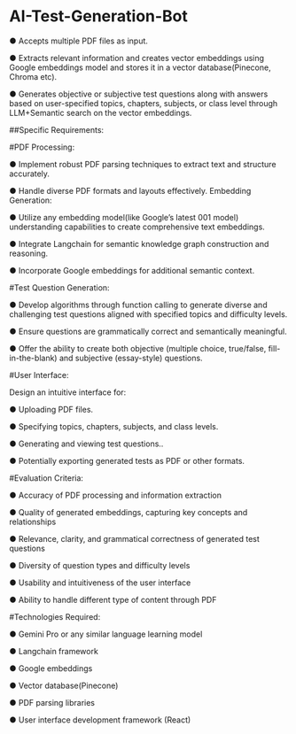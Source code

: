 # AI-Test-Generation-Bot

● Accepts multiple PDF files as input.

● Extracts relevant information and creates vector embeddings using Google
embeddings model and stores it in a vector database(Pinecone, Chroma etc).

● Generates objective or subjective test questions along with answers based on
user-specified topics, chapters, subjects, or class level through LLM+Semantic search
on the vector embeddings.

##Specific Requirements:

#PDF Processing:

● Implement robust PDF parsing techniques to extract text and structure accurately.

● Handle diverse PDF formats and layouts effectively.
Embedding Generation:

● Utilize any embedding model(like Google’s latest 001 model) understanding
capabilities to create comprehensive text embeddings.

● Integrate Langchain for semantic knowledge graph construction and reasoning.

● Incorporate Google embeddings for additional semantic context.


#Test Question Generation:

● Develop algorithms through function calling to generate diverse and challenging test
questions aligned with specified topics and difficulty levels.

● Ensure questions are grammatically correct and semantically meaningful.

● Offer the ability to create both objective (multiple choice, true/false, fill-in-the-blank)
and subjective (essay-style) questions.


#User Interface:

Design an intuitive interface for:

● Uploading PDF files.

● Specifying topics, chapters, subjects, and class levels.

● Generating and viewing test questions..

● Potentially exporting generated tests as PDF or other formats.


#Evaluation Criteria:

● Accuracy of PDF processing and information extraction

● Quality of generated embeddings, capturing key concepts and relationships

● Relevance, clarity, and grammatical correctness of generated test questions

● Diversity of question types and difficulty levels

● Usability and intuitiveness of the user interface

● Ability to handle different type of content through PDF


#Technologies Required:

● Gemini Pro or any similar language learning model

● Langchain framework

● Google embeddings

● Vector database(Pinecone)

● PDF parsing libraries

● User interface development framework (React)
